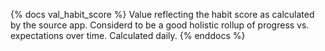 {% docs val_habit_score %} Value reflecting the habit score as calculated by the source app. Considerd to be a good holistic rollup of progress vs. expectations over time. Calculated daily. {% enddocs %}